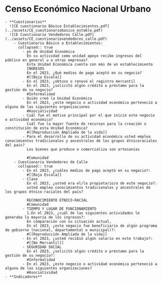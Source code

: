 # Censo Económico Nacional Urbano
	- **Cuestionarios**
	  ![CE cuestionario Básico Establecimientos.pdf](../assets/CE_cuestionariobasico_estable.pdf)  
	  ![CE Cuestionario Vendedores Calle.pdf](../assets/CE_cuestionariovendedores_calle.pdf)
		- Cuestionario Básico a Establecimientos:
		  collapsed:: true
			- po de Unidad Económica 
			  En su actividad como unidad apoyo recibe ingresos del público en general u a otras empresas?  
			  Esta Unidad Económica cuenta con más de un establecimiento  
			  INGRESOS  
			  En el 2023, ¿Qué medios de pago aceptó en su negocio?  
			  #[[Baja Escala]]
			- En el 2023, ¿obtuvo o renovó el registro mercantil
			  En el 2023, ¿solicitó algún crédito o préstamo para la gestión de su negocio?  
			  #Informalidad
			- Quién creó la Unidad Económica
			  En el 2023, ¿este negocio o actividad económica perteneció a alguna de las siguientes organizaciones  
			  #Asociatividad
			- Cuál fue el motivo principal por el que inició este negocio o actividad económica?
			  Cuál fue la mayor fuente de recursos para la creación o constitución de esta Unidad Económica?  
			  #[[Reproducción Ampliada de la vida]]
			- Para el desarrollo de su actividad económica usted emplea conocimientos tradicionales y ancestrales de los grupos étnicoraciales del país?
			  Los bienes que produce o comercializa son artesanías  
			    
			  #Comunidad
		- Cuestionario Vendedores de Calle
		  collapsed:: true
			- En el 2023, ¿cuáles medios de pago aceptó en su negocio?:
			  #[[Baja Escala]]
			- Clase
			  En el 2023, ¿usted era el/la propietario/a de este negocio?:  
			  usted emplea conocimientos tradicionales y ancestrales de los grupos étnico-raciales del país?  
			    
			  RECONOCIMIENTO ÉTNICO-RACIAL  
			  #Comunidad
			- TIEMPO Y LUGAR DE FUNCIONAMIENTO
			  1.En el 2023, ¿cuál de las siguientes actividades le generaba la mayoría de los ingresos?:  
			  En comparación con su situación actual,   
			  En el 2023, ¿este negocio fue beneficiario de algún programa de gobierno (nacional, departamental o municipal)?:  
			  #[[Reproducción Ampliada de la vida]]
			- En el 2023, ¿usted recibió algún salario en este trabajo?:
			  #[[No Mercantil]]
			- SEGURIDAD SOCIAL
			  En el 2023, ¿solicitó algún crédito o préstamo para la gestión de su negocio?:  
			  #Informalidad
			- En el 2023, ¿este negocio o actividad económica perteneció a alguna de las siguientes organizaciones?
			  #Asociatividad
	- **Indicadores**
